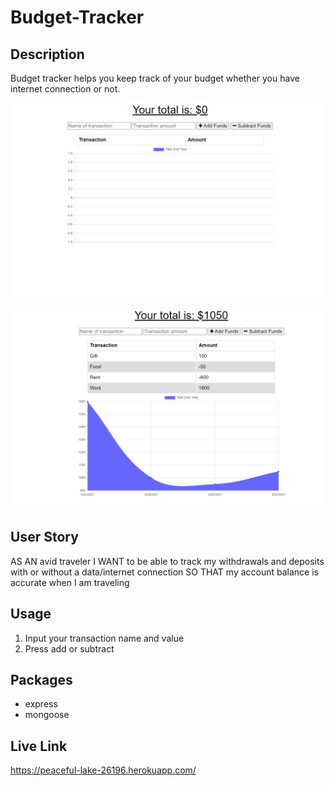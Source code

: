 # Budget-Tracker

## Description
Budget tracker helps you keep track of your budget whether you have internet connection or not.

![Blank_page](/public/images/blank.PNG) 

![With_data](/public/images/Capture.PNG)

## User Story
AS AN avid traveler
I WANT to be able to track my withdrawals and deposits with or without a data/internet connection
SO THAT my account balance is accurate when I am traveling 

## Usage
1. Input your transaction name and value 
2. Press add or subtract

## Packages
- express
- mongoose

## Live Link
https://peaceful-lake-26196.herokuapp.com/ 